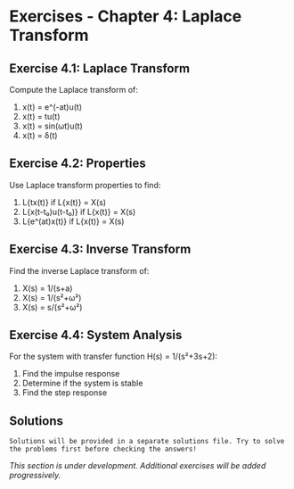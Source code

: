 # Exercises - Chapter 4: Laplace Transform

## Exercise 4.1: Laplace Transform

Compute the Laplace transform of:

1. x(t) = e^(-at)u(t)
2. x(t) = tu(t)
3. x(t) = sin(ωt)u(t)
4. x(t) = δ(t)

## Exercise 4.2: Properties

Use Laplace transform properties to find:

1. L{tx(t)} if L{x(t)} = X(s)
2. L{x(t-t₀)u(t-t₀)} if L{x(t)} = X(s)
3. L{e^(at)x(t)} if L{x(t)} = X(s)

## Exercise 4.3: Inverse Transform

Find the inverse Laplace transform of:

1. X(s) = 1/(s+a)
2. X(s) = 1/(s²+ω²)
3. X(s) = s/(s²+ω²)

## Exercise 4.4: System Analysis

For the system with transfer function H(s) = 1/(s²+3s+2):

1. Find the impulse response
2. Determine if the system is stable
3. Find the step response

## Solutions

```{admonition} Note
Solutions will be provided in a separate solutions file. Try to solve the problems first before checking the answers!
```

*This section is under development. Additional exercises will be added progressively.*
